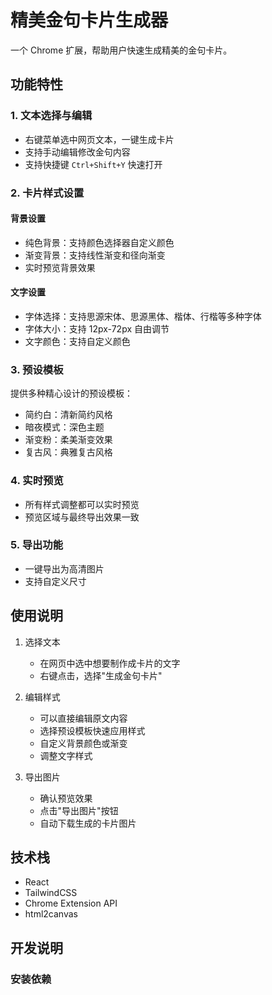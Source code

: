# 精美金句卡片生成器

一个 Chrome 扩展，帮助用户快速生成精美的金句卡片。

## 功能特性

### 1. 文本选择与编辑
- 右键菜单选中网页文本，一键生成卡片
- 支持手动编辑修改金句内容
- 支持快捷键 `Ctrl+Shift+Y` 快速打开

### 2. 卡片样式设置

#### 背景设置
- 纯色背景：支持颜色选择器自定义颜色
- 渐变背景：支持线性渐变和径向渐变
- 实时预览背景效果

#### 文字设置
- 字体选择：支持思源宋体、思源黑体、楷体、行楷等多种字体
- 字体大小：支持 12px-72px 自由调节
- 文字颜色：支持自定义颜色

### 3. 预设模板
提供多种精心设计的预设模板：
- 简约白：清新简约风格
- 暗夜模式：深色主题
- 渐变粉：柔美渐变效果
- 复古风：典雅复古风格

### 4. 实时预览
- 所有样式调整都可以实时预览
- 预览区域与最终导出效果一致

### 5. 导出功能
- 一键导出为高清图片
- 支持自定义尺寸

## 使用说明

1. 选择文本
   - 在网页中选中想要制作成卡片的文字
   - 右键点击，选择"生成金句卡片"

2. 编辑样式
   - 可以直接编辑原文内容
   - 选择预设模板快速应用样式
   - 自定义背景颜色或渐变
   - 调整文字样式

3. 导出图片
   - 确认预览效果
   - 点击"导出图片"按钮
   - 自动下载生成的卡片图片

## 技术栈

- React
- TailwindCSS
- Chrome Extension API
- html2canvas

## 开发说明

### 安装依赖
